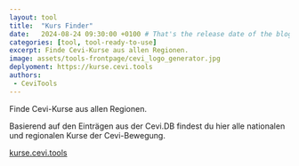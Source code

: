 ```yaml
---
layout: tool
title:  "Kurs Finder"
date:   2024-08-24 09:30:00 +0100 # That's the release date of the blog entry
categories: [tool, tool-ready-to-use]
excerpt: Finde Cevi-Kurse aus allen Regionen.
image: assets/tools-frontpage/cevi_logo_generator.jpg
deplyoment: https://kurse.cevi.tools
authors:
 - CeviTools
---
```


Finde Cevi-Kurse aus allen Regionen.

Basierend auf den Einträgen aus der Cevi.DB findest du hier alle nationalen und regionalen Kurse der Cevi-Bewegung.

[kurse.cevi.tools](https://kurse.cevi.tools)